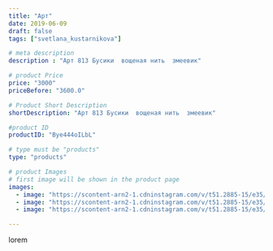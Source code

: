 ```yaml
---
title: "Арт"
date: 2019-06-09
draft: false
tags: ["svetlana_kustarnikova"]

# meta description
description : "Арт 813 Бусики  вощеная нить  змеевик"

# product Price
price: "3000"
priceBefore: "3600.0"

# Product Short Description
shortDescription: "Арт 813 Бусики  вощеная нить  змеевик"

#product ID
productID: "Bye444oILbL"

# type must be "products"
type: "products"

# product Images
# first image will be shown in the product page
images:
  - image: "https://scontent-arn2-1.cdninstagram.com/v/t51.2885-15/e35/61922893_2766684200025937_4867876622296363707_n.jpg?_nc_ht=scontent-arn2-1.cdninstagram.com&_nc_cat=101&_nc_ohc=rq6SnTSTGFAAX9zBCS-&se=8&tp=1&oh=14b84d26e5b4344ec0818f9230dc6fda&oe=605DBBAB&ig_cache_key=MjA2MjMzNTg1NjgzMzc5MDQ4OA%3D%3D.2"
  - image: "https://scontent-arn2-1.cdninstagram.com/v/t51.2885-15/e35/61148429_825259064510854_1677861103203653883_n.jpg?_nc_ht=scontent-arn2-1.cdninstagram.com&_nc_cat=110&_nc_ohc=ZKpKSlU44cUAX9kZ8pQ&se=8&tp=1&oh=3a5f0d0870471b29142f268280b4f5ba&oe=6060608E&ig_cache_key=MjA2MjMzNTg1NjgxNzAxNzc2Mg%3D%3D.2"
  - image: "https://scontent-arn2-1.cdninstagram.com/v/t51.2885-15/e35/62253721_189580481980015_5442091234640554598_n.jpg?_nc_ht=scontent-arn2-1.cdninstagram.com&_nc_cat=107&_nc_ohc=LOyxqJe4zmUAX-baZMx&se=8&tp=1&oh=f581384232bad66e1eb2758ad29ccfd2&oe=605DBE4B&ig_cache_key=MjA2MjMzNTg1NjgyNTM3ODA4OA%3D%3D.2"

---
```

lorem
